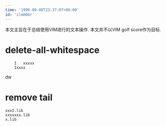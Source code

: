 ```yaml
---
time: '1996-09-08T23:37:07+08:00'
id: 'ilmm6br'
---
```


本文主旨在于总结使用VIM进行的文本操作.
本文并不以VIM golf score作为目标.
# delete-all-whitespace
```
    I   xxxxx
    Ixxxx
```
dw
# remove tail
```
xxxI.lib
xxxxxxx.lib
x.lib
```